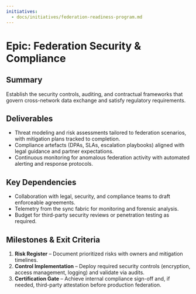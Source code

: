 ```yaml
---
initiatives:
  - docs/initiatives/federation-readiness-program.md
---
```


# Epic: Federation Security & Compliance

## Summary
Establish the security controls, auditing, and contractual frameworks that govern cross-network data exchange and satisfy regulatory requirements.

## Deliverables
- Threat modeling and risk assessments tailored to federation scenarios, with mitigation plans tracked to completion.
- Compliance artefacts (DPAs, SLAs, escalation playbooks) aligned with legal guidance and partner expectations.
- Continuous monitoring for anomalous federation activity with automated alerting and response protocols.

## Key Dependencies
- Collaboration with legal, security, and compliance teams to draft enforceable agreements.
- Telemetry from the sync fabric for monitoring and forensic analysis.
- Budget for third-party security reviews or penetration testing as required.

## Milestones & Exit Criteria
1. **Risk Register** – Document prioritized risks with owners and mitigation timelines.
2. **Control Implementation** – Deploy required security controls (encryption, access management, logging) and validate via audits.
3. **Certification Gate** – Achieve internal compliance sign-off and, if needed, third-party attestation before production federation.
